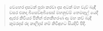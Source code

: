> වෙහෙර දසටක් පුරා කරවා දස අටක් මහ වැව් බැඳී  
> වසර එකදා බිසෙව්අබිසෙස් මහනුවම් තෙමඟුල් යෙදී   
> ඇජර කිවියර පිනින් ජනකීහරණ ඈ මහ කව් බැඳි   
> කුමරදස් රද කාලිදස් නම් කිවිඳුහට සියදිවි පිදී.  
